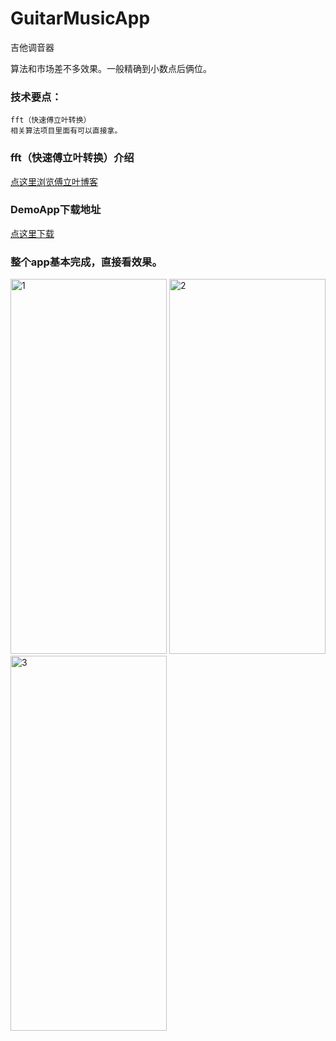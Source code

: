 # GuitarMusicApp
吉他调音器

算法和市场差不多效果。一般精确到小数点后俩位。

### 技术要点：
```
fft（快速傅立叶转换）
相关算法项目里面有可以直接拿。
```

### fft（快速傅立叶转换）介绍
[点这里浏览傅立叶博客](https://blog.csdn.net/weixin_41078100/article/details/113700075)

### DemoApp下载地址
[点这里下载](http://zhx02.run8.top/2021/02/28/94223cc340bfca9880f29dcaa5f1d13b.apk)

### 整个app基本完成，直接看效果。

<img src="http://zhx02.run8.top/2021/02/28/aae2619140dd925280c1bd9811125467.png" width = "250" height = "600" alt="1" />

<img src="http://zhx02.run8.top/2021/02/28/8aec885740bc7a8c80f449ed6c1bc9bf.png" width = "250" height = "600" alt="2" />

<img src="http://zhx02.run8.top/2021/02/28/8902beb940486b17808c13a453e67876.png" width = "250" height = "600" alt="3" />
